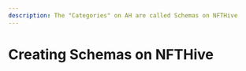 ```yaml
---
description: The "Categories" on AH are called Schemas on NFTHive
---
```


# Creating Schemas on NFTHive

